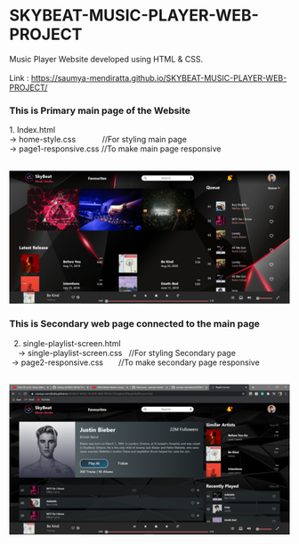 # SKYBEAT-MUSIC-PLAYER-WEB-PROJECT

Music Player Website developed using HTML & CSS.<br><br>
 Link : https://saumya-mendiratta.github.io/SKYBEAT-MUSIC-PLAYER-WEB-PROJECT/



<h3>This is Primary main page of the Website</h3>
1. Index.html  <br>
 -> home-style.css &nbsp;&nbsp;&nbsp; &nbsp; &nbsp; &nbsp; &nbsp;//For styling main page  <br>
 -> page1-responsive.css  //To make main page responsive  <br><br>
 
![ScreenShot](/Images/web-ss.png)

   
<h3>This is Secondary web page connected to the main page</h3>
&nbsp;&nbsp;2. single-playlist-screen.html<br>
&nbsp;&nbsp;&nbsp;&nbsp;-> single-playlist-screen.css  &nbsp; //For styling Secondary page<br> 
&nbsp;-> page2-responsive.css        &nbsp; &nbsp; &nbsp; //To make secondary page responsive  <br><br>

![playlist](/Images/justin-bieber.png)



